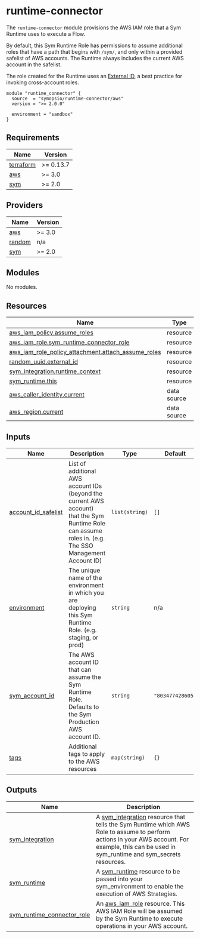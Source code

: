 # runtime-connector

The `runtime-connector` module provisions the AWS IAM role that a Sym Runtime uses to execute a Flow.

By default, this Sym Runtime Role has permissions to assume additional roles that have a path that begins with `/sym/`,
and only within a provided safelist of AWS accounts. The Runtime always includes the current AWS account in the safelist.

The role created for the Runtime uses an [External ID](https://docs.aws.amazon.com/IAM/latest/UserGuide/id_roles_common-scenarios_third-party.html), a best practice for invoking cross-account roles.

```hcl
module "runtime_connector" {
  source  = "symopsio/runtime-connector/aws"
  version = ">= 2.0.0"

  environment = "sandbox"
}
```

<!-- BEGIN_TF_DOCS -->
## Requirements

| Name | Version |
|------|---------|
| <a name="requirement_terraform"></a> [terraform](#requirement\_terraform) | >= 0.13.7 |
| <a name="requirement_aws"></a> [aws](#requirement\_aws) | >= 3.0 |
| <a name="requirement_sym"></a> [sym](#requirement\_sym) | >= 2.0 |

## Providers

| Name | Version |
|------|---------|
| <a name="provider_aws"></a> [aws](#provider\_aws) | >= 3.0 |
| <a name="provider_random"></a> [random](#provider\_random) | n/a |
| <a name="provider_sym"></a> [sym](#provider\_sym) | >= 2.0 |

## Modules

No modules.

## Resources

| Name | Type |
|------|------|
| [aws_iam_policy.assume_roles](https://registry.terraform.io/providers/hashicorp/aws/latest/docs/resources/iam_policy) | resource |
| [aws_iam_role.sym_runtime_connector_role](https://registry.terraform.io/providers/hashicorp/aws/latest/docs/resources/iam_role) | resource |
| [aws_iam_role_policy_attachment.attach_assume_roles](https://registry.terraform.io/providers/hashicorp/aws/latest/docs/resources/iam_role_policy_attachment) | resource |
| [random_uuid.external_id](https://registry.terraform.io/providers/hashicorp/random/latest/docs/resources/uuid) | resource |
| [sym_integration.runtime_context](https://registry.terraform.io/providers/symopsio/sym/latest/docs/resources/integration) | resource |
| [sym_runtime.this](https://registry.terraform.io/providers/symopsio/sym/latest/docs/resources/runtime) | resource |
| [aws_caller_identity.current](https://registry.terraform.io/providers/hashicorp/aws/latest/docs/data-sources/caller_identity) | data source |
| [aws_region.current](https://registry.terraform.io/providers/hashicorp/aws/latest/docs/data-sources/region) | data source |

## Inputs

| Name | Description | Type | Default | Required |
|------|-------------|------|---------|:--------:|
| <a name="input_account_id_safelist"></a> [account\_id\_safelist](#input\_account\_id\_safelist) | List of additional AWS account IDs (beyond the current AWS account) that the Sym Runtime Role can assume roles in. (e.g. The SSO Management Account ID) | `list(string)` | `[]` | no |
| <a name="input_environment"></a> [environment](#input\_environment) | The unique name of the environment in which you are deploying this Sym Runtime Role. (e.g. staging, or prod) | `string` | n/a | yes |
| <a name="input_sym_account_id"></a> [sym\_account\_id](#input\_sym\_account\_id) | The AWS account ID that can assume the Sym Runtime Role. Defaults to the Sym Production AWS account ID. | `string` | `"803477428605"` | no |
| <a name="input_tags"></a> [tags](#input\_tags) | Additional tags to apply to the AWS resources | `map(string)` | `{}` | no |

## Outputs

| Name | Description |
|------|-------------|
| <a name="output_sym_integration"></a> [sym\_integration](#output\_sym\_integration) | A [sym\_integration](https://registry.terraform.io/providers/symopsio/sym/latest/docs/resources/integration) resource that tells the Sym Runtime which AWS Role to assume to perform actions in your AWS account. For example, this can be used in sym\_runtime and sym\_secrets resources. |
| <a name="output_sym_runtime"></a> [sym\_runtime](#output\_sym\_runtime) | A [sym\_runtime](https://registry.terraform.io/providers/symopsio/sym/latest/docs/resources/runtime) resource to be passed into your sym\_environment to enable the execution of AWS Strategies. |
| <a name="output_sym_runtime_connector_role"></a> [sym\_runtime\_connector\_role](#output\_sym\_runtime\_connector\_role) | An [aws\_iam\_role](https://registry.terraform.io/providers/hashicorp/aws/latest/docs/resources/iam_role) resource. This AWS IAM Role will be assumed by the Sym Runtime to execute operations in your AWS account. |
<!-- END_TF_DOCS -->
